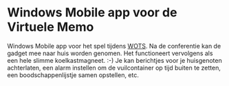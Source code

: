 # Windows Mobile app voor de Virtuele Memo

Windows Mobile app voor het spel tijdens [WOTS](http://wots.nl/gadget-virtuele-memo/). Na de conferentie kan de gadget mee naar huis worden genomen. Het functioneert vervolgens als een hele slimme koelkastmagneet. :-) Je kan berichtjes voor je huisgenoten achterlaten, een alarm instellen om de vuilcontainer op tijd buiten te zetten, een boodschappenlijstje samen opstellen, etc.
